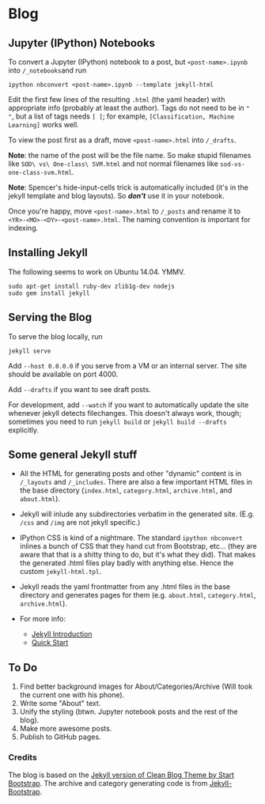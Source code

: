 # Blog

## Jupyter (IPython) Notebooks

To convert a Jupyter (IPython) notebook to a post, but `<post-name>.ipynb` into `/_notebooks`and run

    ipython nbconvert <post-name>.ipynb --template jekyll-html

Edit the first few lines of the resulting `.html` (the yaml header) with appropriate info (probably at least the author). Tags do not need to be in `" "`, but a list of tags needs `[ ]`; for example, `[Classification, Machine Learning]` works well.

To view the post first as a draft, move `<post-name>.html` into `/_drafts`. 

**Note**: the name of the post will be the file name. So make stupid filenames like `SOD\ vs\ One-class\ SVM.html` and not normal filenames like `sod-vs-one-class-svm.html`.

**Note**: Spencer's hide-input-cells trick is automatically included (it's in the jekyll template and blog layouts). So ***don't*** use it in your notebook.

Once you're happy, move `<post-name>.html` to `/_posts` and rename it to `<YR>-<MO>-<DY>-<post-name>.html`. The naming convention is important for indexing.


## Installing Jekyll

The following seems to work on Ubuntu 14.04. YMMV.

    sudo apt-get install ruby-dev zlib1g-dev nodejs
    sudo gem install jekyll


## Serving the Blog

To serve the blog locally, run

    jekyll serve

Add `--host 0.0.0.0` if you serve from a VM or an internal server. The site should be available on port 4000.

Add `--drafts` if you want to see draft posts.

For development, add `--watch` if you want to automatically update the site whenever jekyll detects filechanges. This doesn't always work, though; sometimes you need to run `jekyll build` or `jekyll build --drafts` explicitly.

## Some general Jekyll stuff

 - All the HTML for generating posts and other "dynamic" content is in `/_layouts` and `/_includes`. There are also a few important HTML files in the base directory (`index.html`, `category.html`, `archive.html`, and `about.html`).

 - Jekyll will inlude any subdirectories verbatim in the generated site. (E.g. `/css` and `/img` are not jekyll specific.)

 - IPython CSS is kind of a nightmare. The standard `ipython nbconvert` inlines a bunch of CSS that they hand cut from Bootstrap, etc... (they are aware that that is a shitty thing to do, but it's what they did). That makes the generated .html files play badly with anything else. Hence the custom `jekyll-html.tpl`.

 - Jekyll reads the yaml frontmatter from any .html files in the base directory and generates pages for them (e.g. `about.html`, `category.html`, `archive.html`).

 - For more info:
    - [Jekyll Introduction](http://jekyllbootstrap.com/lessons/jekyll-introduction.html)
    - [Quick Start](http://jekyllrb.com/docs/quickstart/)


## To Do

1. Find better background images for About/Categories/Archive (Will took the current one with his phone).
2. Write some "About" text.
3. Unify the styling (btwn. Jupyter notebook posts and the rest of the blog).
4. Make more awesome posts.
5. Publish to GitHub pages.

### Credits

The blog is based on the [Jekyll version of Clean Blog Theme by Start Bootstrap](https://github.com/IronSummitMedia/startbootstrap-clean-blog-jekyll). The archive and category generating code is from [Jekyll-Bootstrap](https://github.com/plusjade/jekyll-bootstrap/).